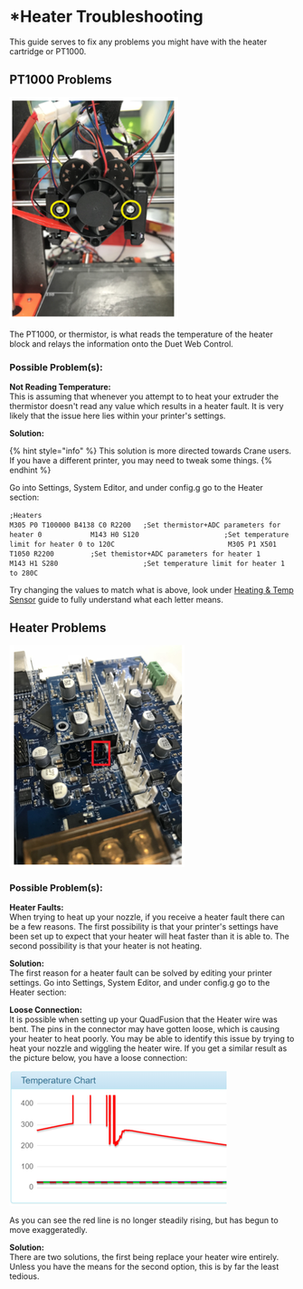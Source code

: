 # \*Heater Troubleshooting

This guide serves to fix any problems you might have with the heater cartridge or PT1000.

## PT1000 Problems

![](../.gitbook/assets/image%20%2815%29.png)

The PT1000, or thermistor, is what reads the temperature of the heater block and relays the information onto the Duet Web Control. 

### **Possible Problem\(s\):**

**Not Reading Temperature:**  
This is assuming that whenever you attempt to to heat your extruder the thermistor doesn't read any value which results in a heater fault. It is very likely that the issue here lies within your printer's settings. 

**Solution:**

{% hint style="info" %}
This solution is more directed towards Crane users. If you have a different printer, you may need to tweak some things.
{% endhint %}

Go into Settings, System Editor, and under config.g go to the Heater section:

`;Heaters                                                                               M305 P0 T100000 B4138 C0 R2200   ;Set thermistor+ADC parameters for heater 0            M143 H0 S120                     ;Set temperature limit for heater 0 to 120C                            M305 P1 X501 T1050 R2200         ;Set themistor+ADC parameters for heater 1                 M143 H1 S280                     ;Set temperature limit for heater 1 to 280C`

Try changing the values to match what is above, look under [Heating & Temp Sensor](../printing-guides/heating-the-bed-and-nozzles.md) guide to fully understand what each letter means. 

## Heater Problems

![](../.gitbook/assets/image%20%2827%29.png)

### Possible Problem\(s\):

**Heater Faults:**  
When trying to heat up your nozzle, if you receive a heater fault there can be a few reasons. The first possibility is that your printer's settings have been set up to expect that your heater will heat faster than it is able to. The second possibility is that your heater is not heating. 

**Solution:**  
The first reason for a heater fault can be solved by editing your printer settings. Go into Settings, System Editor, and under config.g go to the Heater section:



**Loose Connection:**  
It is possible when setting up your QuadFusion that the Heater wire was bent. The pins in the connector may have gotten loose, which is causing your heater to heat poorly.  You may be able to identify this issue by trying to heat your nozzle and wiggling the heater wire. If you get a similar result as the picture below, you have a loose connection:

![Image pulled from: https://forum.duet3d.com/topic/4966/highly-erratic-temperature-readings-above-certain-temperature ](../.gitbook/assets/image%20%2840%29.png)

As you can see the red line is no longer steadily rising, but has begun to move exaggeratedly. 

**Solution:**  
There are two solutions, the first being replace your heater wire entirely. Unless you have the means for the second option, this is by far the least tedious. 


